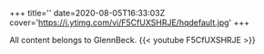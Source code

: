 +++
title=''
date=2020-08-05T16:33:03Z
cover='https://i.ytimg.com/vi/F5CfUXSHRJE/hqdefault.jpg'
+++

All content belongs to GlennBeck.
{{< youtube F5CfUXSHRJE >}}
